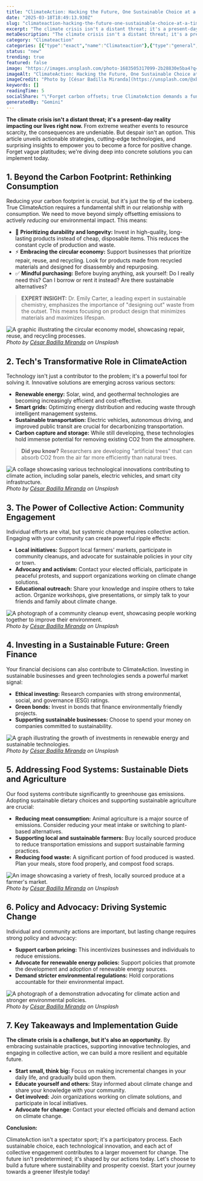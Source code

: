 ```yaml
---
title: "ClimateAction: Hacking the Future, One Sustainable Choice at a Time"
date: "2025-03-18T18:49:13.930Z"
slug: "climateaction-hacking-the-future-one-sustainable-choice-at-a-time"
excerpt: "The climate crisis isn't a distant threat; it's a present-day reality impacting our lives right now.  From extreme weather events to resource scarcity, the consequences are undeniable.  But despair isn't an option.  This article unveils actionable strategies, cutting-edge technologies, and surprising insights to empower you to become a force for positive change.  Forget vague platitudes; we're diving deep into concrete solutions you can implement today."
metaDescription: "The climate crisis isn't a distant threat; it's a present-day reality impacting our lives right now.  From extreme weather events to resource scarcity, the..."
category: "Climateaction"
categories: [{"type":"exact","name":"Climateaction"},{"type":"general","name":"Renewable Energy"},{"type":"medium","name":"Solar Power"},{"type":"specific","name":"Photovoltaic Cells"},{"type":"niche","name":"Perovskite Solar Cells"}]
status: "new"
trending: true
featured: false
image: "https://images.unsplash.com/photo-1683505317099-2b28830e5ba4?q=85&w=1200&fit=max&fm=webp&auto=compress"
imageAlt: "ClimateAction: Hacking the Future, One Sustainable Choice at a Time"
imageCredit: "Photo by [César Badilla Miranda](https://unsplash.com/@xbmpro) on Unsplash"
keywords: []
readingTime: 5
socialShare: "\"Forget carbon offsets; true ClimateAction demands a fundamental shift in how we consume.  It's not just about reducing our footprint, it's about redesigning our relationship with the planet.\""
generatedBy: "Gemini"
---
```




**The climate crisis isn't a distant threat; it's a present-day reality impacting our lives right now.**  From extreme weather events to resource scarcity, the consequences are undeniable.  But despair isn't an option.  This article unveils actionable strategies, cutting-edge technologies, and surprising insights to empower you to become a force for positive change.  Forget vague platitudes; we're diving deep into concrete solutions you can implement today.

## 1. Beyond the Carbon Footprint: Rethinking Consumption

Reducing your carbon footprint is crucial, but it's just the tip of the iceberg.  True ClimateAction requires a fundamental shift in our relationship with consumption.  We need to move beyond simply offsetting emissions to actively *reducing* our environmental impact. This means:

* 🔑 **Prioritizing durability and longevity:** Invest in high-quality, long-lasting products instead of cheap, disposable items.  This reduces the constant cycle of production and waste.
* ⚡ **Embracing the circular economy:** Support businesses that prioritize repair, reuse, and recycling.  Look for products made from recycled materials and designed for disassembly and repurposing.
* ✅ **Mindful purchasing:** Before buying anything, ask yourself: Do I really need this?  Can I borrow or rent it instead?  Are there sustainable alternatives?

> **EXPERT INSIGHT:**  Dr. Emily Carter, a leading expert in sustainable chemistry, emphasizes the importance of "designing out" waste from the outset. This means focusing on product design that minimizes materials and maximizes lifespan.

![A graphic illustrating the circular economy model, showcasing repair, reuse, and recycling processes.](https://images.unsplash.com/photo-1683505317099-2b28830e5ba4?q=85&w=1200&fit=max&fm=webp&auto=compress)
*Photo by [César Badilla Miranda](https://unsplash.com/@xbmpro) on Unsplash*

## 2.  Tech's Transformative Role in ClimateAction

Technology isn't just a contributor to the problem; it's a powerful tool for solving it.  Innovative solutions are emerging across various sectors:

* **Renewable energy:** Solar, wind, and geothermal technologies are becoming increasingly efficient and cost-effective.
* **Smart grids:** Optimizing energy distribution and reducing waste through intelligent management systems.
* **Sustainable transportation:** Electric vehicles, autonomous driving, and improved public transit are crucial for decarbonizing transportation.
* **Carbon capture and storage:**  While still developing, these technologies hold immense potential for removing existing CO2 from the atmosphere.

> **Did you know?**  Researchers are developing "artificial trees" that can absorb CO2 from the air far more efficiently than natural trees.

![A collage showcasing various technological innovations contributing to climate action, including solar panels, electric vehicles, and smart city infrastructure.](https://images.unsplash.com/photo-1683505315416-a5e6edbe11af?q=85&w=1200&fit=max&fm=webp&auto=compress)
*Photo by [César Badilla Miranda](https://unsplash.com/@xbmpro) on Unsplash*

## 3.  The Power of Collective Action: Community Engagement

Individual efforts are vital, but systemic change requires collective action.  Engaging with your community can create powerful ripple effects:

* **Local initiatives:** Support local farmers' markets, participate in community cleanups, and advocate for sustainable policies in your city or town.
* **Advocacy and activism:** Contact your elected officials, participate in peaceful protests, and support organizations working on climate change solutions.
* **Educational outreach:**  Share your knowledge and inspire others to take action.  Organize workshops, give presentations, or simply talk to your friends and family about climate change.

![A photograph of a community cleanup event, showcasing people working together to improve their environment.](https://images.unsplash.com/photo-1683505315441-d561969e9b31?q=85&w=1200&fit=max&fm=webp&auto=compress)
*Photo by [César Badilla Miranda](https://unsplash.com/@xbmpro) on Unsplash*

## 4.  Investing in a Sustainable Future:  Green Finance

Your financial decisions can also contribute to ClimateAction.  Investing in sustainable businesses and green technologies sends a powerful market signal:

* **Ethical investing:** Research companies with strong environmental, social, and governance (ESG) ratings.
* **Green bonds:**  Invest in bonds that finance environmentally friendly projects.
* **Supporting sustainable businesses:**  Choose to spend your money on companies committed to sustainability.

![A graph illustrating the growth of investments in renewable energy and sustainable technologies.](https://images.unsplash.com/photo-1683505315384-bc9744946e35?q=85&w=1200&fit=max&fm=webp&auto=compress)
*Photo by [César Badilla Miranda](https://unsplash.com/@xbmpro) on Unsplash*

## 5.  Addressing Food Systems:  Sustainable Diets and Agriculture

Our food systems contribute significantly to greenhouse gas emissions.  Adopting sustainable dietary choices and supporting sustainable agriculture are crucial:

* **Reducing meat consumption:**  Animal agriculture is a major source of emissions.  Consider reducing your meat intake or switching to plant-based alternatives.
* **Supporting local and sustainable farmers:** Buy locally sourced produce to reduce transportation emissions and support sustainable farming practices.
* **Reducing food waste:**  A significant portion of food produced is wasted.  Plan your meals, store food properly, and compost food scraps.

![An image showcasing a variety of fresh, locally sourced produce at a farmer's market.](https://images.unsplash.com/photo-1683505316105-cdfbecab0c9c?q=85&w=1200&fit=max&fm=webp&auto=compress)
*Photo by [César Badilla Miranda](https://unsplash.com/@xbmpro) on Unsplash*

## 6.  Policy and Advocacy:  Driving Systemic Change

Individual and community actions are important, but lasting change requires strong policy and advocacy:

* **Support carbon pricing:**  This incentivizes businesses and individuals to reduce emissions.
* **Advocate for renewable energy policies:**  Support policies that promote the development and adoption of renewable energy sources.
* **Demand stricter environmental regulations:**  Hold corporations accountable for their environmental impact.

![A photograph of a demonstration advocating for climate action and stronger environmental policies.](https://images.unsplash.com/photo-1683505317099-2b28830e5ba4?q=85&w=1200&fit=max&fm=webp&auto=compress)
*Photo by [César Badilla Miranda](https://unsplash.com/@xbmpro) on Unsplash*

## 7.  Key Takeaways and Implementation Guide

**The climate crisis is a challenge, but it's also an opportunity.**  By embracing sustainable practices, supporting innovative technologies, and engaging in collective action, we can build a more resilient and equitable future.

* **Start small, think big:**  Focus on making incremental changes in your daily life, and gradually build upon them.
* **Educate yourself and others:**  Stay informed about climate change and share your knowledge with your community.
* **Get involved:**  Join organizations working on climate solutions, and participate in local initiatives.
* **Advocate for change:**  Contact your elected officials and demand action on climate change.

**Conclusion:**

ClimateAction isn't a spectator sport; it's a participatory process.  Each sustainable choice, each technological innovation, and each act of collective engagement contributes to a larger movement for change.  The future isn't predetermined; it's shaped by our actions today.  Let's choose to build a future where sustainability and prosperity coexist.  Start your journey towards a greener lifestyle today!


<div class="reading-progress-container">
  <div id="reading-progress" class="reading-progress"></div>
</div>
